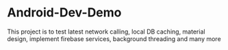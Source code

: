 # Android-Dev-Demo
This project is to test latest network calling, local DB caching, material design, implement firebase services, background threading and many more